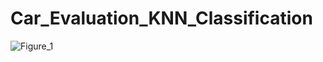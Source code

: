 # Car_Evaluation_KNN_Classification
![Figure_1](https://github.com/rezaanalytics11/Car_Evaluation_KNN_Classification/assets/105513524/3c2b1c30-f5cf-41c1-ae54-f44892bd6d9d)
